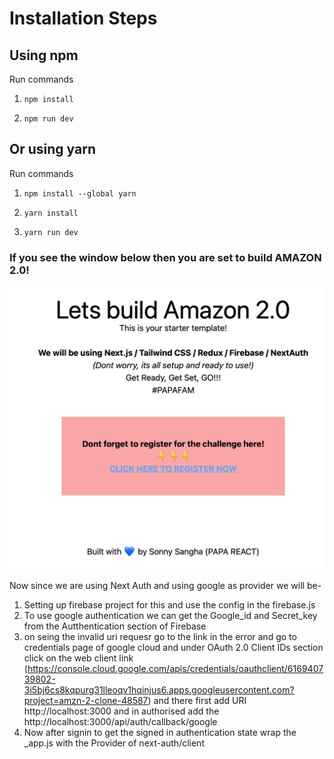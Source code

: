 # Installation Steps



## Using npm

Run commands

1) ```npm install```


2) ```npm run dev```


## Or using yarn

Run commands 

1) ```npm install --global yarn```

2) ```yarn install```

3) ```yarn run dev```


### If you see the window below then you are set to build AMAZON 2.0!

![Template Screenshot](TemplateScreenshot.jpg?raw=true "Template Screenshot")

Now since we are using Next Auth and using google as provider we will be-
1) Setting up firebase project for this and use the config in the firebase.js
2) To use google authentication we can get the Google_id and Secret_key from the Autthentication section of Firebase
3) on seing the invalid uri requesr go to the link in the error and go to credentials page of google cloud and under OAuth 2.0 Client IDs section
click on the web client link (https://console.cloud.google.com/apis/credentials/oauthclient/616940739802-3i5bj6cs8kqpurg31lleoqv1hqinjus6.apps.googleusercontent.com?project=amzn-2-clone-48587) and there first add URI http://localhost:3000 and in authorised add the http://localhost:3000/api/auth/callback/google
4) Now after signin to get the signed in authentication state wrap the _app.js with the Provider of next-auth/client